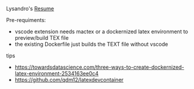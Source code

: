 Lysandro's [Resume](https://lysandroc.github.io/)

Pre-requiments:
 - vscode extension needs mactex or a dockernized latex environment to preview/build TEX file
 - the existing Dockerfile just builds the TEXT file without vscode

 tips
 - https://towardsdatascience.com/three-ways-to-create-dockernized-latex-environment-2534163ee0c4
 - https://github.com/qdm12/latexdevcontainer
